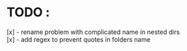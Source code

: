 # TODO :

[x] - rename problem with complicated name in nested dirs  
[x] - add regex to prevent quotes in folders name
